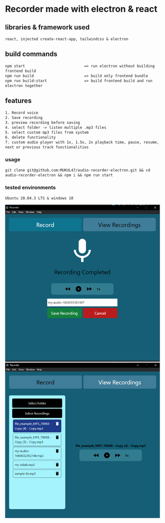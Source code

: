 # Recorder made with electron & react

## libraries & framework used

```
react, injected create-react-app, tailwindcss & electron
```

## build commands

```
npm start                           => run electron without building frontend build
npm run build                       => build only frontend bundle
npm run build:start                 => build frontend build and run electron together
```

## features

```
1. Record voice
2. Save recording
3. preview recording before saving
4. select folder -> listen multiple .mp3 files
5. select custom mp3 files from system
6. delete functionality
7. custom audio player with 1x, 1.5x, 2x playback time, pause, resume, next or previous track functionalities
```

### usage

```
git clone git@github.com:MUKUL47/audio-recorder-electron.git && cd audio-recorder-electron && npm i && npm run start
```

### tested environments

```
Ubuntu 20.04.3 LTS & windows 10
```

<img src="https://github.com/MUKUL47/audio-recorder-electron/blob/master/record-voice.PNG" />
<img src="https://github.com/MUKUL47/audio-recorder-electron/blob/master/view-recordings.PNG" />
